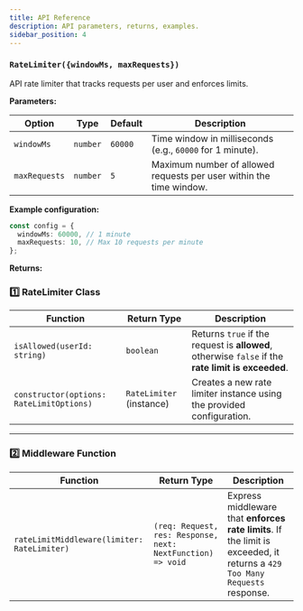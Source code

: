 ```yaml
---
title: API Reference
description: API parameters, returns, examples.
sidebar_position: 4
---
```


### `RateLimiter({windowMs, maxRequests})`

API rate limiter that tracks requests per user and enforces limits.

**Parameters:**

| Option        | Type     | Default | Description                                                         |
| ------------- | -------- | ------- | ------------------------------------------------------------------- |
| `windowMs`    | `number` | `60000` | Time window in milliseconds (e.g., `60000` for 1 minute).           |
| `maxRequests` | `number` | `5`     | Maximum number of allowed requests per user within the time window. |

**Example configuration:**

```typescript
const config = {
  windowMs: 60000, // 1 minute
  maxRequests: 10, // Max 10 requests per minute
};
```

**Returns:**

### **1️⃣ RateLimiter Class**

| Function                                 | Return Type              | Description                                                                                        |
| ---------------------------------------- | ------------------------ | -------------------------------------------------------------------------------------------------- |
| `isAllowed(userId: string)`              | `boolean`                | Returns `true` if the request is **allowed**, otherwise `false` if the **rate limit is exceeded**. |
| `constructor(options: RateLimitOptions)` | `RateLimiter` (instance) | Creates a new rate limiter instance using the provided configuration.                              |

---

### **2️⃣ Middleware Function**

| Function                                    | Return Type                                                 | Description                                                                                                                |
| ------------------------------------------- | ----------------------------------------------------------- | -------------------------------------------------------------------------------------------------------------------------- |
| `rateLimitMiddleware(limiter: RateLimiter)` | `(req: Request, res: Response, next: NextFunction) => void` | Express middleware that **enforces rate limits**. If the limit is exceeded, it returns a `429 Too Many Requests` response. |

